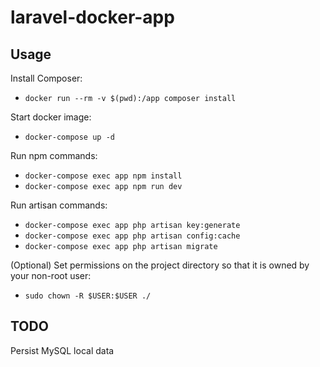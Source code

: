 # laravel-docker-app

## Usage

Install Composer:
- `docker run --rm -v $(pwd):/app composer install`

Start docker image:
- `docker-compose up -d`

Run npm commands:
- `docker-compose exec app npm install`
- `docker-compose exec app npm run dev`

Run artisan commands:
- `docker-compose exec app php artisan key:generate`
- `docker-compose exec app php artisan config:cache`
- `docker-compose exec app php artisan migrate`

(Optional) Set permissions on the project directory so that it is owned by your non-root user:
- `sudo chown -R $USER:$USER ./`

## TODO
Persist MySQL local data
